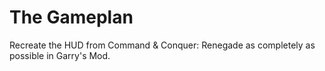 # The Gameplan

Recreate the HUD from Command & Conquer: Renegade as completely as possible in Garry's Mod.

